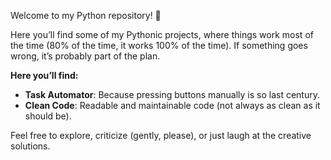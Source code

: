Welcome to my Python repository! 🐍

Here you’ll find some of my Pythonic projects, where things work most of the time (80% of the time, it works 100% of the time). If something goes wrong, it’s probably part of the plan.

  **Here you’ll find:**
- **Task Automator**: Because pressing buttons manually is so last century.
- **Clean Code**: Readable and maintainable code (not always as clean as it should be).

Feel free to explore, criticize (gently, please), or just laugh at the creative solutions.
